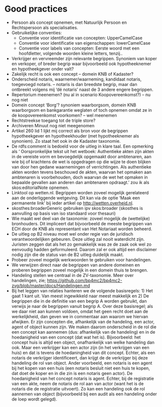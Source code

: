 # Good practices

* Persoon als concept opnemen, met Natuurlijk Persoon en Rechtspersoon als specialisaties.
* Gebruikelijke conventies:
  * Conventie voor identificatie van concepten: UpperCamelCase
  * Conventie voor identificatie van eigenschappen: lowerCamelCase
  * Conventie voor labels van concepten: Eerste woord met een hoofdletter, volgende woorden kleine letters, tenzij..
* Verkrijger en vervreemder zijn relevante begrippen. Synoniem van koper en verkoper, of breder begrip waar bijvoorbeeld ook hypotheeknemer en hypotheekgever onder valt?
* Zakelijk recht is ook een concept – domein KNB of Kadaster?
* Onderscheid notaris, waarnemer/waarneming, kandidaat notaris, toegevoegd notaris. – notaris is dan breedste begrip, maar dan ontbreekt volgens mij ‘dé notaris’ naast de 3 andere engere begrippen.
* Repertorium meenemen? (nu al in scenario Koopovereenkomst?) – nu nog niet
* Domein concept ‘Borg’? synoniem waarborgsom, domein KNB
waarborgsom en bankgarantie weglaten of toch opnemen omdat ze in de koopovereenkomst voorkomen? – wel meenemen
* Rechtstreekse toegang tot de triple store?
* Archiveren Minuut nog niet meegenomen
* Artikel 260 lid 1 lijkt mij correct als bron voor de begrippen hypotheekgever en hypotheekhouder (met hypotheeknemer als synoniem). Zo staat het ook in de Kadaster taxonomie.
* De rdfs:comment is bedoeld voor de uitleg in klare taal. Een opmerking als ‘ Oorspronkelijke tekst uit het wetboek: Authentieke akten zijn akten in de vereiste vorm en bevoegdelijk opgemaakt door ambtenaren, aan wie bij of krachtens de wet is opgedragen op die wijze te doen blijken van door hen gedane waarnemingen of verrichtingen. Als authentieke akten worden tevens beschouwd de akten, waarvan het opmaken aan ambtenaren is voorbehouden, doch waarvan de wet het opmaken in bepaalde gevallen aan anderen dan ambtenaren opdraagt.’  zou ik als skos:editorialNote opnemen.
* Linktool op wetten.nl. Begrippen worden zoveel mogelijk gerelateerd aan de onderliggende wetgeving. Dit kan via de optie ‘Maak een permanente link’ bij ieder artikel op http://wetten.overheid.nl.
* skosthes:broaderGeneric gebruiken ipv skos:broader (skosthes is aanvulling op basis van iso standaard voor thesauri)
* Wie maakt wel deel van de taxonomie: zoveel mogelijk de (wettelijke) bronhouders. Dit impliceert dat bijvoorbeeld de meeste begrippen van ECH door de KNB als representant van Het Notariaat worden beheerd.
* De uitleg op B2 niveau moet wel onder regie van de juridisch verantwoordelijken gebeuren. Deze uitleg zal nooit waterdicht zijn. Juristen zeggen dat als het zo gemakkelijk was ze de zaak ook wel zo eenvoudig hadden geformuleerd. Daarom zal er ook altijd een disclaimer nodig zijn die de status van de B2 uitleg duidelijk maakt.
* Probeer zoveel mogelijk werkwoorden te gebruiken voor handelingen.
* We verwijzen direct naar de begrippen van andere domeinen en proberen begrippen zoveel mogelijk in een domein thuis te brengen.
* Handeling stellen we centraal in de ZV-taxonomie. Meer over handelingen, zie; https://github.com/bp4mc2/bp4mc2-zvg/blob/master/docs/Handelingen.md
* Bij het leggen van relaties hanteren we de volgende basisregels: 1) Het gaat 1 kant uit. Van meest ingewikkeld naar meest makkelijk en 2) De begrippen die in de definitie van een begrip A worden gebruikt, dan verwijs je naar de begrippen vanuit begrip A. Over deze basisregel; als we daar niet aan kunnen voldoen, omdat het geen recht doet aan de werkelijkheid, dan geven we in commentaar aan waarom we hiervan afwijken.
Er zijn concepten die, afhankelijk van de handeling, een actor, agent of object kunnen zijn. We maken daarom onderscheid in de rol die een concept kan aannemen (dus: afhankelijk van de handeling) en in de hoedanigheid van een concept (dat wat het is). Bijvoorbeeld: het concept huis is altijd een object, onafhankelijk van welke handeling dan ook. Maar een verkrijger kan een actor zijn (in het verkrijgen van een huis) en dat is tevens de hoedaningheid van dit concept. Echter, als een notaris de verkrijger identificeert, dan krijgt de de verkrijger bij deze handeling de rol van object. Ander voorbeeld, een notaris is een agent bij het kopen van een huis (een notaris besluit niet een huis te kopen, dat doet de koper en in die zin is een notaris geen actor). De hoedanigheid van het concept notaris is agent. Echter, bij de registratie van een akte, neem de notaris de rol aan van actor (want het is de notaris die de registratie uitvoert). Zo kan een handeling ook de rol aannemen van object (bijvoorbeeld bij een audit als een handeling onder de loep wordt gelegd).
